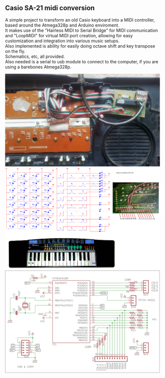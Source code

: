 ## Casio SA-21 midi conversion
A simple project to transform an old Casio keyboard into a MIDI controller, based around the Atmega328p and 
Arduino enviroment.  
It makes use of the "Hairless MIDI to Serial Bridge" for MIDI communication and "LoopMIDI" for virtual MIDI port creation, allowing for easy customization and integration into various music setups.  
Also implemented is ability for easily doing octave shift and key transpose on the fly.  
Schematics, etc, all provided.  
Also needed is a serial to usb module to connect to the computer, if you are using a barebones Atmega328p.
  
<img src="img1.jpg"/>
  
<img src="Casio_SA-21_key_matrix.png"/>
  
<img src="schematic.png"/>
